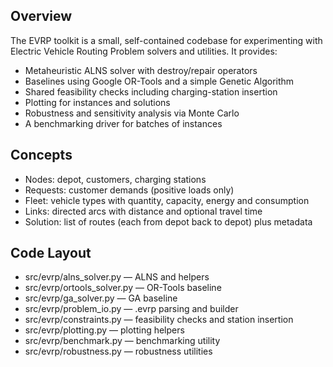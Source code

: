 ## Overview

The EVRP toolkit is a small, self-contained codebase for experimenting with Electric Vehicle Routing Problem solvers and utilities. It provides:

- Metaheuristic ALNS solver with destroy/repair operators
- Baselines using Google OR-Tools and a simple Genetic Algorithm
- Shared feasibility checks including charging-station insertion
- Plotting for instances and solutions
- Robustness and sensitivity analysis via Monte Carlo
- A benchmarking driver for batches of instances

## Concepts

- Nodes: depot, customers, charging stations
- Requests: customer demands (positive loads only)
- Fleet: vehicle types with quantity, capacity, energy and consumption
- Links: directed arcs with distance and optional travel time
- Solution: list of routes (each from depot back to depot) plus metadata

## Code Layout

- src/evrp/alns_solver.py — ALNS and helpers
- src/evrp/ortools_solver.py — OR-Tools baseline
- src/evrp/ga_solver.py — GA baseline
- src/evrp/problem_io.py — .evrp parsing and builder
- src/evrp/constraints.py — feasibility checks and station insertion
- src/evrp/plotting.py — plotting helpers
- src/evrp/benchmark.py — benchmarking utility
- src/evrp/robustness.py — robustness utilities

